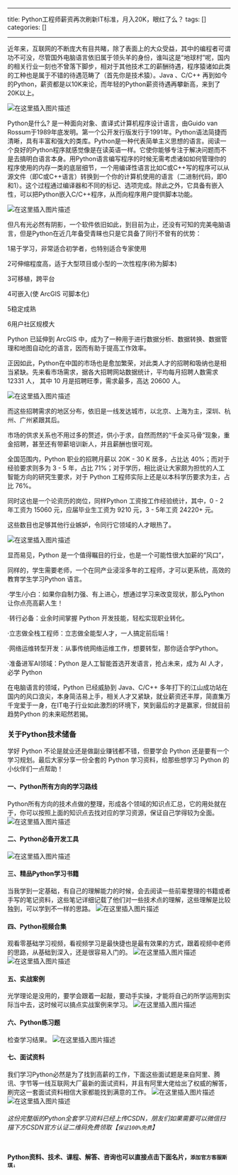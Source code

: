 
--- 
title:  Python工程师薪资再次刷新IT标准，月入20K，眼红了么？ 
tags: []
categories: [] 

---
近年来，互联网的不断庞大有目共睹，除了表面上的大众受益，其中的编程者可谓功不可没，尽管国外电脑语言依旧属于领头羊的身份，谁叫这是“地球村”呢，国内的相关行业一刻也不曾落下脚步，相对于其他技术工的薪酬待遇，程序猿诸如此类的工种也是属于不错的待遇范畴了（首先你是技术猿）。Java 、C/C++ 再到如今的Python，薪资都是以10K来论，而年轻的Python薪资待遇再攀新高，来到了20K以上。

<img src="https://img-blog.csdnimg.cn/507109a8cb3643b19488788453d4ca87.jpeg#pic_center" alt="在这里插入图片描述">

Python是什么? 是一种面向对象、直译式计算机程序设计语言，由Guido van Rossum于1989年底发明。第一个公开发行版发行于1991年。Python语法简捷而清晰，具有丰富和强大的类库。Python是一种代表简单主义思想的语言。阅读一个良好的Python程序就感觉像是在读英语一样。它使你能够专注于解决问题而不是去搞明白语言本身。用Python语言编写程序的时候无需考虑诸如如何管理你的程序使用的内存一类的底层细节，一个用编译性语言比如C或C++写的程序可以从源文件（即C或C++语言）转换到一个你的计算机使用的语言（二进制代码，即0和1）。这个过程通过编译器和不同的标记、选项完成。除此之外，它具备有嵌入性，可以把Python嵌入C/C++程序，从而向程序用户提供脚本功能。

<img src="https://img-blog.csdnimg.cn/e4797430b48649a18fda2d58106ad39b.png#pic_center" alt="在这里插入图片描述">

但凡有光必然有阴影，一个软件依旧如此，到目前为止，还没有可知的完美电脑语言，但是Python在近几年备受青睐也只是它具备了同行不曾有的优势：

1易于学习，非常适合初学者，也特别适合专家使用

2可伸缩程度高，适于大型项目或小型的一次性程序(称为脚本)

3可移植，跨平台

4可嵌入(使 ArcGIS 可脚本化)

5稳定成熟

6用户社区规模大

Python 已延伸到 ArcGIS 中，成为了一种用于进行数据分析、数据转换、数据管理和地图自动化的语言，因而有助于提高工作效率。

正因如此，Python在中国的市场也是愈加繁荣，对此类人才的招聘和吸纳也是相当紧缺。先来看市场需求，据各大招聘网站数据统计，平均每月招聘人数需求 12331 人， 其中 10 月是招聘旺季，需求最多，高达 20600 人。

<img src="https://img-blog.csdnimg.cn/6f7f002decf24c669a09351e632b0e84.png#pic_center" alt="在这里插入图片描述">

而这些招聘需求的地区分布，依旧是一线发达城市，以北京、上海为主，深圳、杭州、广州紧跟其后。

市场的供求关系也不用过多的赘述，供小于求，自然而然的“千金买马骨”现象，重金招聘，甚至还有带薪培训新人，并且薪酬也很可观。

全国范围内，Python 职业的招聘月薪以 20K - 30 K 居多，占比达 40%；而对于经验要求则多为 3 - 5 年，占比 71%；对于学历，相比说让大家颇为担忧的人工智能方向的研究生要求，对于 Python 工程师实际上还是以本科学历要求为主，占比 76%。

同时这也是一个论资历的岗位，同样Python 工资按工作经验统计，其中，0 - 2 年工资为 15060 元，应届毕业生工资为 9210 元，3 - 5年工资 24220+ 元。

这些数目也足够其他行业嫉妒，令同行它领域的人才眼热了。

<img src="https://img-blog.csdnimg.cn/27b1288dae8b475892184f14b53e9906.png#pic_center" alt="在这里插入图片描述">

显而易见，Python 是一个值得瞩目的行业，也是一个可能性很大加薪的“风口”，

同样的，学生需要老师，一个在同产业浸淫多年的工程师，才可以更系统，高效的 教育学生学习Python 语言。

·学生/小白：如果你自制力强、有上进心，想通过学习来改变现状，那么Python 让你点亮高薪人生！

·转行必备：业余时间掌握 Python 开发技能，轻松实现职业转化。

·立志做全栈工程师：立志做全能型人才，一人搞定前后端！

·网络运维转型开发：从事传统网络运维工作，想要转型，那你适合学Python。

·准备进军AI领域：Python 是人工智能首选开发语言，抢占未来，成为 AI 人才，必学 Python

在电脑语言的领域，Python 已经威胁到 Java、C/C++ 多年打下的江山成功站在国内的风口浪尖，本身简洁易上手，相关人才又紧缺，就业薪资还丰厚，简直集万千宠爱于一身，在IT电子行业如此激烈的环境下，笑到最后的才是赢家，但就目前趋势Python 的未来昭然若揭。

### 关于Python技术储备

学好 Python 不论是就业还是做副业赚钱都不错，但要学会 Python 还是要有一个学习规划。最后大家分享一份全套的 Python 学习资料，给那些想学习 Python 的小伙伴们一点帮助！

#### 一、Python所有方向的学习路线

Python所有方向的技术点做的整理，形成各个领域的知识点汇总，它的用处就在于，你可以按照上面的知识点去找对应的学习资源，保证自己学得较为全面。<img src="https://img-blog.csdnimg.cn/8a20de9e31f144dfba0e4996caded17d.png" alt="在这里插入图片描述">

#### 二、Python必备开发工具

<img src="https://img-blog.csdnimg.cn/e0452e0b045c4a17b6af25b9b41d1063.png" alt="在这里插入图片描述">

#### 三、精品Python学习书籍

当我学到一定基础，有自己的理解能力的时候，会去阅读一些前辈整理的书籍或者手写的笔记资料，这些笔记详细记载了他们对一些技术点的理解，这些理解是比较独到，可以学到不一样的思路。 <img src="https://img-blog.csdnimg.cn/904cb6a6cf3944f399edd97fed156269.png" alt="在这里插入图片描述">

#### 四、Python视频合集

观看零基础学习视频，看视频学习是最快捷也是最有效果的方式，跟着视频中老师的思路，从基础到深入，还是很容易入门的。 <img src="https://img-blog.csdnimg.cn/17662d7608844f9388bf2e61d8699866.png" alt="在这里插入图片描述"> <img src="https://img-blog.csdnimg.cn/7ac60955ca564260bf08ccee6b89c10b.png" alt="在这里插入图片描述">

#### 五、实战案例

光学理论是没用的，要学会跟着一起敲，要动手实操，才能将自己的所学运用到实际当中去，这时候可以搞点实战案例来学习。 <img src="https://img-blog.csdnimg.cn/89a5fe04ea344a3baa7954caf914217a.png" alt="在这里插入图片描述">

#### 六、Python练习题

检查学习结果。 <img src="https://img-blog.csdnimg.cn/260c5d1f9a4846f59f38b5320917623c.png" alt="在这里插入图片描述">

#### 七、面试资料

我们学习Python必然是为了找到高薪的工作，下面这些面试题是来自阿里、腾讯、字节等一线互联网大厂最新的面试资料，并且有阿里大佬给出了权威的解答，刷完这一套面试资料相信大家都能找到满意的工作。 <img src="https://img-blog.csdnimg.cn/97c454a3e5b4439b8600b50011cc8fe4.png" alt="在这里插入图片描述"> <img src="https://img-blog.csdnimg.cn/111f5462e7df433b981dc2430bb9ad39.png" alt="在这里插入图片描述">

###### 这份完整版的Python全套学习资料已经上传CSDN，朋友们如果需要可以微信扫描下方CSDN官方认证二维码免费领取【`保证100%免费`】

<img src="https://img-blog.csdnimg.cn/1d2a69f2d57e4d1cb444037b17af8607.png" alt="">

>  
 **Python资料、技术、课程、解答、咨询也可以直接点击下面名片，`添加官方客服斯琪`**`↓` 

